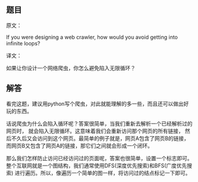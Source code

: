 ## 题目

原文：

If you were designing a web crawler, how would you avoid getting into infinite loops?

译文：

如果让你设计一个网络爬虫，你怎么避免陷入无限循环？

## 解答

看完这题，建议用python写个爬虫，对此就能理解的多一些，而且还可以做出好玩的东西。

话说爬虫为什么会陷入循环呢？答案很简单，当我们重新去解析一个已经解析过的网页时， 就会陷入无限循环。这意味着我们会重新访问那个网页的所有链接， 然后不久后又会访问到这个网页。最简单的例子就是，网页A包含了网页B的链接， 而网页B又包含了网页A的链接，那它们之间就会形成一个闭环。

那么我们怎样防止访问已经访问过的页面呢，答案也很简单，设置一个标志即可。 整个互联网就是一个图结构，我们通常使用DFS(深度优先搜索)和BFS(广度优先搜索) 进行遍历。所以，像遍历一个简单的图一样，将访问过的结点标记一下即可。